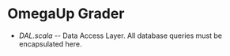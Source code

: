 # OmegaUp Grader

* *DAL.scala* -- Data Access Layer. All database queries must be encapsulated here.
